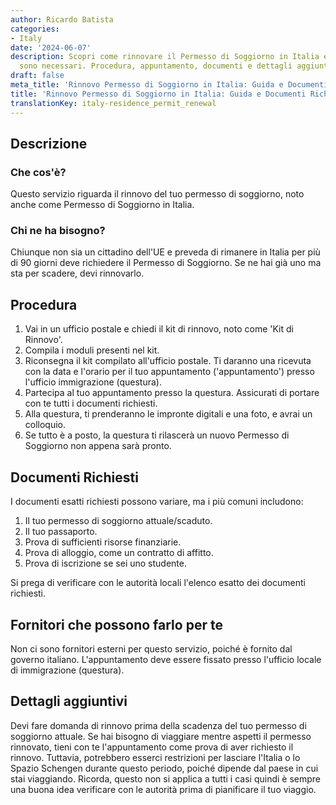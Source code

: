 ```yaml
---
author: Ricardo Batista
categories:
- Italy
date: '2024-06-07'
description: Scopri come rinnovare il Permesso di Soggiorno in Italia e quali documenti
  sono necessari. Procedura, appuntamento, documenti e dettagli aggiuntivi inclusi.
draft: false
meta_title: 'Rinnovo Permesso di Soggiorno in Italia: Guida e Documenti Richiesti'
title: 'Rinnovo Permesso di Soggiorno in Italia: Guida e Documenti Richiesti'
translationKey: italy-residence_permit_renewal
---
```



## Descrizione
### Che cos'è?
Questo servizio riguarda il rinnovo del tuo permesso di soggiorno, noto anche come Permesso di Soggiorno in Italia.

### Chi ne ha bisogno?
Chiunque non sia un cittadino dell'UE e preveda di rimanere in Italia per più di 90 giorni deve richiedere il Permesso di Soggiorno. Se ne hai già uno ma sta per scadere, devi rinnovarlo.

## Procedura

1. Vai in un ufficio postale e chiedi il kit di rinnovo, noto come 'Kit di Rinnovo'.
2. Compila i moduli presenti nel kit.
3. Riconsegna il kit compilato all'ufficio postale. Ti daranno una ricevuta con la data e l'orario per il tuo appuntamento ('appuntamento') presso l'ufficio immigrazione (questura).
4. Partecipa al tuo appuntamento presso la questura. Assicurati di portare con te tutti i documenti richiesti.
5. Alla questura, ti prenderanno le impronte digitali e una foto, e avrai un colloquio.
6. Se tutto è a posto, la questura ti rilascerà un nuovo Permesso di Soggiorno non appena sarà pronto.

## Documenti Richiesti

I documenti esatti richiesti possono variare, ma i più comuni includono:

1. Il tuo permesso di soggiorno attuale/scaduto.
2. Il tuo passaporto.
3. Prova di sufficienti risorse finanziarie.
4. Prova di alloggio, come un contratto di affitto.
5. Prova di iscrizione se sei uno studente.

Si prega di verificare con le autorità locali l'elenco esatto dei documenti richiesti.

## Fornitori che possono farlo per te

Non ci sono fornitori esterni per questo servizio, poiché è fornito dal governo italiano. L'appuntamento deve essere fissato presso l'ufficio locale di immigrazione (questura).

## Dettagli aggiuntivi

Devi fare domanda di rinnovo prima della scadenza del tuo permesso di soggiorno attuale. Se hai bisogno di viaggiare mentre aspetti il permesso rinnovato, tieni con te l'appuntamento come prova di aver richiesto il rinnovo. Tuttavia, potrebbero esserci restrizioni per lasciare l'Italia o lo Spazio Schengen durante questo periodo, poiché dipende dal paese in cui stai viaggiando. Ricorda, questo non si applica a tutti i casi quindi è sempre una buona idea verificare con le autorità prima di pianificare il tuo viaggio.